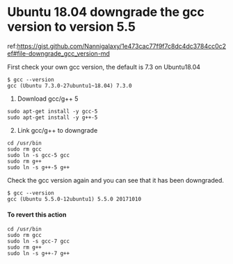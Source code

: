 # Ubuntu 18.04 downgrade the gcc version to version 5.5

ref:https://gist.github.com/Nannigalaxy/1e473cac77f9f7c8dc4dc3784cc0c2ef#file-downgrade_gcc_version-md

First check your own gcc version, the default is 7.3 on Ubuntu18.04

    $ gcc --version
    gcc (Ubuntu 7.3.0-27ubuntu1~18.04) 7.3.0


1. Download gcc/g++ 5
```
sudo apt-get install -y gcc-5
sudo apt-get install -y g++-5
```
2. Link gcc/g++ to downgrade
```
cd /usr/bin
sudo rm gcc
sudo ln -s gcc-5 gcc
sudo rm g++
sudo ln -s g++-5 g++
```
Check the gcc version again and you can see that it has been downgraded.

    $ gcc --version
    gcc (Ubuntu 5.5.0-12ubuntu1) 5.5.0 20171010

#### To revert this action
```
cd /usr/bin
sudo rm gcc
sudo ln -s gcc-7 gcc
sudo rm g++
sudo ln -s g++-7 g++
```
